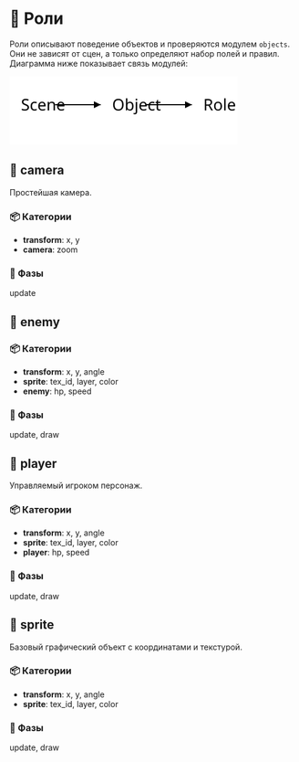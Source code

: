 # 📘 Роли

Роли описывают поведение объектов и проверяются модулем `objects`. Они не
зависят от сцен, а только определяют набор полей и правил. Диаграмма ниже
показывает связь модулей:

![Scene Object Role](diagrams/scene_object_role.svg)

## 🔹 camera

Простейшая камера.

### 📦 Категории
- **transform**: x, y
- **camera**: zoom

### 🔧 Фазы
update

## 🔹 enemy

### 📦 Категории
- **transform**: x, y, angle
- **sprite**: tex_id, layer, color
- **enemy**: hp, speed

### 🔧 Фазы
update, draw

## 🔹 player

Управляемый игроком персонаж.

### 📦 Категории
- **transform**: x, y, angle
- **sprite**: tex_id, layer, color
- **player**: hp, speed

### 🔧 Фазы
update, draw

## 🔹 sprite

Базовый графический объект с координатами и текстурой.

### 📦 Категории
- **transform**: x, y, angle
- **sprite**: tex_id, layer, color

### 🔧 Фазы
update, draw
